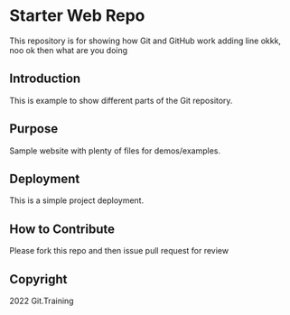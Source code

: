 # Starter Web Repo

This repository is for showing how Git and GitHub work
adding line okkk, noo ok then
what are you doing

## Introduction

This is example to show different parts of the Git repository.

## Purpose

Sample website with plenty of files for demos/examples.

## Deployment

This is a simple project deployment.

## How to Contribute

Please fork this repo and then issue pull request for review

## Copyright

2022 Git.Training
